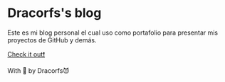 # Dracorfs's blog
Este es mi blog personal el cual uso como portafolio para presentar mis proyectos de GitHub y demás.

<a href="https://dracorfs.github.io">Check it out❗</a>

With 💜 by Dracorfs😈
